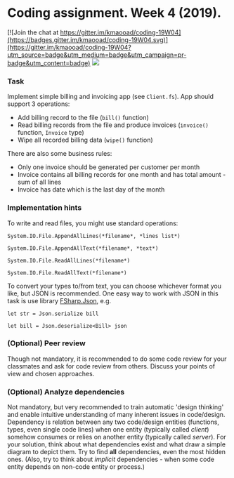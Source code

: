 # Coding assignment. Week 4 (2019).

[![Join the chat at https://gitter.im/kmaooad/coding-19W04](https://badges.gitter.im/kmaooad/coding-19W04.svg)](https://gitter.im/kmaooad/coding-19W04?utm_source=badge&utm_medium=badge&utm_campaign=pr-badge&utm_content=badge)
![](https://github.com/Kitske/coding19W04/workflows/Grading/badge.svg)

### Task

Implement simple billing and invoicing app (see `Client.fs`).
App should support 3 operations:
 - Add billing record to the file (`bill()` function)
 - Read billing records from the file and produce invoices (`invoice()` function, `Invoice` type)
 - Wipe all recorded billing data (`wipe()` function)

There are also some business rules: 
 - Only one invoice should be generated per customer per month
 - Invoice contains all billing records for one month and has total amount - sum of all lines
 - Invoice has date which is the last day of the month

### Implementation hints

To write and read files, you might use standard operations:

`System.IO.File.AppendAllLines(*filename*, *lines list*)`

`System.IO.File.AppendAllText(*filename*, *text*)`

`System.IO.File.ReadAllLines(*filename*)`

`System.IO.File.ReadAllText(*filename*)`

To convert your types to/from text, you can choose whichever format you like, but JSON is recommended. One easy way to work with JSON in this task is use library [FSharp.Json](https://github.com/vsapronov/FSharp.Json), e.g.

`let str = Json.serialize bill`

`let bill = Json.deserialize<Bill> json`

### (Optional) Peer review

Though not mandatory, it is recommended to do some code review for your classmates and ask for code review from others. Discuss your points of view and chosen approaches.

### (Optional) Analyze dependencies

Not mandatory, but very recommended to train automatic 'design thinking' and enable intuitive understanding of many inherent issues in code/design. Dependency is relation between any two code/design entities (functions, types, even single code lines) when one entity (typically called *client*) somehow consumes or relies on another entity (typically called *server*). For your solution, think about what dependencies exist and what draw a simple diagram to depict them. Try to find **all** dependencies, even the most hidden ones. (Also, try to think about *implicit* dependencies - when some code entity depends on non-code entity or process.)

